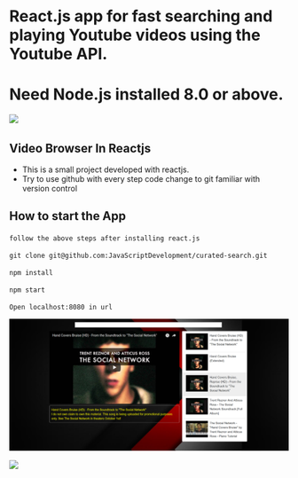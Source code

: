 # React.js app for fast searching and playing Youtube videos using the Youtube API. 

# Need Node.js installed 8.0 or above.
[![](https://img.shields.io/badge/nodejs-blue.svg?style=for-the-badge)](https://nodejs.org/dist/v10.10.0/node-v10.10.0-x64.msi)

## Video Browser In Reactjs
* This is a small project developed with reactjs. 
* Try to use github with every step code change to git familiar with version control

## How to start the App
`follow the above steps after installing react.js`

`git clone git@github.com:JavaScriptDevelopment/curated-search.git`

`npm install`

`npm start`

`Open localhost:8080 in url`

![](Screenshot.png)


[![](https://img.shields.io/badge/Demo-yellow.svg?style=for-the-badge)](https://cs-search.netlify.com/)
